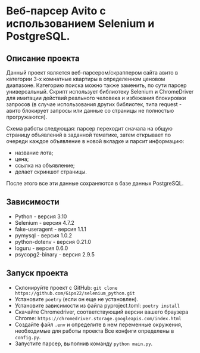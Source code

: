 # Веб-парсер Avito с использованием Selenium и PostgreSQL.

## Описание проекта
Данный проект является веб-парсером/скраппером сайта авито в категории 3-х комнатные квартиры в определенном ценовом диапазоне. Категорию поиска можно также заменить, по сути парсер универсальный. Скрипт использует библиотеку Selenium и ChromeDriver для имитации действий реального человека и избежания блокировки запросов (в случае использования других библиотек, типа request - авито блокирует запросы или данные со страницы не полностью прогружаются). 

Схема работы следующая: 
парсер переходит сначала на общую страницу объявлений в заданной тематике, затем открывает по очереди каждое объявление в новой вкладке и парсит информацию: 
- название лота;
- цена;
- ссылка на объявление;
- делает скриншот страницы.
 
После этого все эти данные сохраняются в базе данных PostgreSQL.


## Зависимости
- Python - версия 3.10
- Selenium - версия 4.7.2
- fake-useragent - версия 1.1.1
- pymysql - версия 1.0.2
- python-dotenv - версия 0.21.0
- loguru - версия 0.6.0
- psycopg2-binary - версия 2.9.5

## Запуск проекта
- Склонируйте проект с GitHub: `git clone https://github.com/Gips22/selenium_python.git`
- Установите `poetry` (если он еще не установлен).
- Установите зависимости из файла pyproject.toml: `poetry install`
- Скачайте Chromedriver, соответствующий версии вашего браузера Chrome: `https://chromedriver.storage.googleapis.com/index.html`
- Создайте файл `.env` и определите в нем переменные окружения, необходимые для работы проекта Все конфиги определены в `config.py`.
- Запустите парсер, выполнив команду `python main.py`.